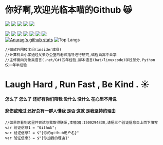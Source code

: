 # 你好啊,欢迎光临本喵的Github :smile_cat:


[![](https://img.shields.io/badge/Windows-11%20Pro-red)](https://www.microsoft.com/windows/get-windows-11)
[![](https://img.shields.io/badge/Ubuntu-20.04%20Server-yellow)](https://ubuntu.com/)
[![](https://img.shields.io/badge/IDE-Visual%20Studio%20-007ACC?style=flat-square&logo=Visual-Studio&logoColor=ffffff)](https://visualstudio.com/)
[![](https://img.shields.io/badge/IDE-Visual%20Studio%20Code-007ACC?style=flat-square&logo=Visual-Studio-Code&logoColor=ffffff)](https://code.visualstudio.com/)
[![](https://img.shields.io/badge/Xiaomi%20Redmi%20K30%205G-FA6709?style=flat-square&logo=Xiaomi&logoColor=ffffff)](https://www.mi.com/)

[![](https://img.shields.io/badge/-CSS3-1572B6?style=flat-square&logo=css3&logoColor=white)](https://www.w3.org/Style/CSS/)
[![](https://img.shields.io/badge/-Python3-3776AB?style=flat-square&logo=python&logoColor=ffffff)](https://www.python.org/)
[![](https://img.shields.io/badge/-HTML5-E34F26?style=flat-square&logo=html5&logoColor=white)](https://html.spec.whatwg.org/)
[![](https://img.shields.io/badge/-Git-f05032?style=flat-square&logo=git&logoColor=white)](https://git-scm.com/)
[![](https://img.shields.io/badge/-Linux-fcc624?style=flat-square&logo=linux&logoColor=white)](https://www.linuxfoundation.org/)
[![](https://img.shields.io/badge/-Nginx-269539?style=flat-square&logo=nginx&logoColor=ffffff)](https://nginx.org/)
![](https://img.shields.io/badge/.NET-512BD4?style=flat-square&logo=C-Sharp&logoColor=ffffff)
<br/>
[![Anurag's github stats](https://github-readme-stats.vercel.app/api?username=davidscimeow)](https://github.com/davidscimeow/github-readme-stats)
![Top Langs](https://github-readme-stats.vercel.app/api/top-langs/?username=davidscimeow&layout=compact)
<br/>
```
//微软外围技术组(insider成员)
//计算机自小学通过父亲办公室的老师指导进行研究,编程自高中自学
//主修面向对象类语言(.net/C#)五年经验,脚本语言(bat/linuxcode)学过部分,Python仅一年半经验
```

# Laugh Hard , Run Fast , Be Kind . :sunny: 
#### 怎么了 怎么了 还好有你们陪我     没什么 没什么 在心里不用说
#### 悲伤或难过  还好总有一群人懂我   是否  这就  是我坚持的理由

```
//如果你看到这里并尝试与我取得联系,本喵QQ:1500294830,请把三个验证信息自上而下填写  
var 验证信息1 = "Github";  
var 验证信息2 = $"{你的github用户名}"  
var 验证信息3 = $"{你加我的理由}" 
```
